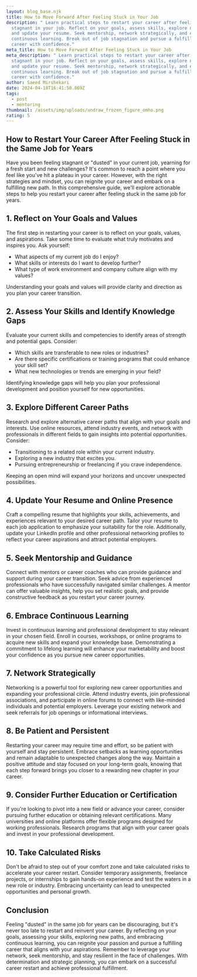 ```yaml
---
layout: blog_base.njk
title: How to Move Forward After Feeling Stuck in Your Job
description: " Learn practical steps to restart your career after feeling
  stagnant in your job. Reflect on your goals, assess skills, explore new paths,
  and update your resume. Seek mentorship, network strategically, and embrace
  continuous learning. Break out of job stagnation and pursue a fulfilling
  career with confidence."
meta_title: How to Move Forward After Feeling Stuck in Your Job
meta_description: " Learn practical steps to restart your career after feeling
  stagnant in your job. Reflect on your goals, assess skills, explore new paths,
  and update your resume. Seek mentorship, network strategically, and embrace
  continuous learning. Break out of job stagnation and pursue a fulfilling
  career with confidence."
author: Saeed Mirshekari
date: 2024-04-18T16:41:50.869Z
tags:
  - post
  - mentoring
thumbnail: /assets/img/uploads/undraw_frozen_figure_omho.png
rating: 5
---
```

## How to Restart Your Career After Feeling Stuck in the Same Job for Years

Have you been feeling stagnant or "dusted" in your current job, yearning for a fresh start and new challenges? It's common to reach a point where you feel like you've hit a plateau in your career. However, with the right strategies and mindset, you can reignite your career and embark on a fulfilling new path. In this comprehensive guide, we'll explore actionable steps to help you restart your career after feeling stuck in the same job for years.

## 1. Reflect on Your Goals and Values

The first step in restarting your career is to reflect on your goals, values, and aspirations. Take some time to evaluate what truly motivates and inspires you. Ask yourself:

- What aspects of my current job do I enjoy?
- What skills or interests do I want to develop further?
- What type of work environment and company culture align with my values?

Understanding your goals and values will provide clarity and direction as you plan your career transition.

## 2. Assess Your Skills and Identify Knowledge Gaps

Evaluate your current skills and competencies to identify areas of strength and potential gaps. Consider:

- Which skills are transferable to new roles or industries?
- Are there specific certifications or training programs that could enhance your skill set?
- What new technologies or trends are emerging in your field?

Identifying knowledge gaps will help you plan your professional development and position yourself for new opportunities.

## 3. Explore Different Career Paths

Research and explore alternative career paths that align with your goals and interests. Use online resources, attend industry events, and network with professionals in different fields to gain insights into potential opportunities. Consider:

- Transitioning to a related role within your current industry.
- Exploring a new industry that excites you.
- Pursuing entrepreneurship or freelancing if you crave independence.

Keeping an open mind will expand your horizons and uncover unexpected possibilities.

## 4. Update Your Resume and Online Presence

Craft a compelling resume that highlights your skills, achievements, and experiences relevant to your desired career path. Tailor your resume to each job application to emphasize your suitability for the role. Additionally, update your LinkedIn profile and other professional networking profiles to reflect your career aspirations and attract potential employers.

## 5. Seek Mentorship and Guidance

Connect with mentors or career coaches who can provide guidance and support during your career transition. Seek advice from experienced professionals who have successfully navigated similar challenges. A mentor can offer valuable insights, help you set realistic goals, and provide constructive feedback as you restart your career journey.

## 6. Embrace Continuous Learning

Invest in continuous learning and professional development to stay relevant in your chosen field. Enroll in courses, workshops, or online programs to acquire new skills and expand your knowledge base. Demonstrating a commitment to lifelong learning will enhance your marketability and boost your confidence as you pursue new career opportunities.

## 7. Network Strategically

Networking is a powerful tool for exploring new career opportunities and expanding your professional circle. Attend industry events, join professional associations, and participate in online forums to connect with like-minded individuals and potential employers. Leverage your existing network and seek referrals for job openings or informational interviews.

## 8. Be Patient and Persistent

Restarting your career may require time and effort, so be patient with yourself and stay persistent. Embrace setbacks as learning opportunities and remain adaptable to unexpected changes along the way. Maintain a positive attitude and stay focused on your long-term goals, knowing that each step forward brings you closer to a rewarding new chapter in your career.

## 9. Consider Further Education or Certification

If you're looking to pivot into a new field or advance your career, consider pursuing further education or obtaining relevant certifications. Many universities and online platforms offer flexible programs designed for working professionals. Research programs that align with your career goals and invest in your professional development.

## 10. Take Calculated Risks

Don't be afraid to step out of your comfort zone and take calculated risks to accelerate your career restart. Consider temporary assignments, freelance projects, or internships to gain hands-on experience and test the waters in a new role or industry. Embracing uncertainty can lead to unexpected opportunities and personal growth.

## Conclusion

Feeling "dusted" in the same job for years can be discouraging, but it's never too late to restart and reinvent your career. By reflecting on your goals, assessing your skills, exploring new paths, and embracing continuous learning, you can reignite your passion and pursue a fulfilling career that aligns with your aspirations. Remember to leverage your network, seek mentorship, and stay resilient in the face of challenges. With determination and strategic planning, you can embark on a successful career restart and achieve professional fulfillment.

